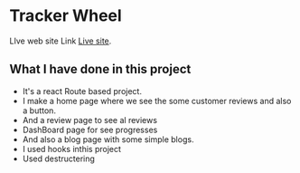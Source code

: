 # Tracker Wheel

LIve web site Link [Live site](https://github.com/facebook/create-react-app).

## What I have done in this project 
* It's a react Route based project. 
* I make a home page where we see the some customer reviews and also a button.
* And a review page to see al reviews
* DashBoard page for see progresses
* And also a blog page with some simple blogs.
* I used hooks inthis project
* Used destructering


